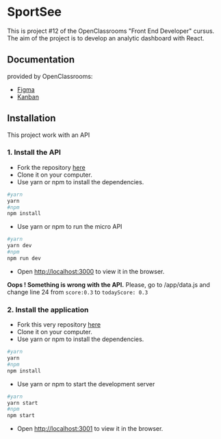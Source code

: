 # SportSee

This is project #12 of the OpenClassrooms "Front End Developer" cursus.
The aim of the project is to develop an analytic dashboard with React.

## Documentation

provided by OpenClassrooms:

- [Figma](https://www.figma.com/file/BMomGVZqLZb811mDMShpLu/UI-design-Sportify-FR?node-id=0%3A1)
- [Kanban](https://www.notion.so/Tableau-de-bord-SportSee-6686aa4b5f44417881a4884c9af5669e)

## Installation

This project work with an API

### 1. Install the API

- Fork the repository [here](https://github.com/OpenClassrooms-Student-Center/P9-front-end-dashboard)
- Clone it on your computer.
- Use yarn or npm to install the dependencies.

```bash
#yarn
yarn
#npm
npm install
```

- Use yarn or npm to run the micro API

```bash
#yarn
yarn dev
#npm
npm run dev
```

- Open [http://localhost:3000](http://localhost:3000) to view it in the browser.

**Oops ! Something is wrong with the API.**
Please, go to /app/data.js and change line 24 from `score:0.3` to `todayScore: 0.3`

### 2. Install the application

- Fork this very repository [here](https://github.com/badbmo/ChloeRuard_12_30032021)
- Clone it on your computer.
- Use yarn or npm to install the dependencies.

```bash
#yarn
yarn
#npm
npm install
```

- Use yarn or npm to start the development server

```bash
#yarn
yarn start
#npm
npm start
```

- Open [http://localhost:3001](http://localhost:3001) to view it in the browser.
